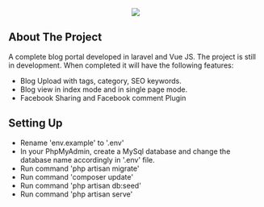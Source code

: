<p align="center"><img src="https://mauricius.dev/images/laravel-vue.png"> </p>



## About The Project

A complete blog portal developed in laravel and Vue JS. The project is still in development. When completed it will have the following features:
- Blog Upload with tags, category, SEO keywords.
- Blog view in index mode and in single page mode.
- Facebook Sharing and Facebook comment Plugin

## Setting Up

- Rename 'env.example' to '.env'
- In your PhpMyAdmin, create a MySql database and change the database name accordingly in '.env' file.
- Run command 'php artisan migrate'
- Run command 'composer update'
- Run command 'php artisan db:seed'
- Run command 'php artisan serve' 
